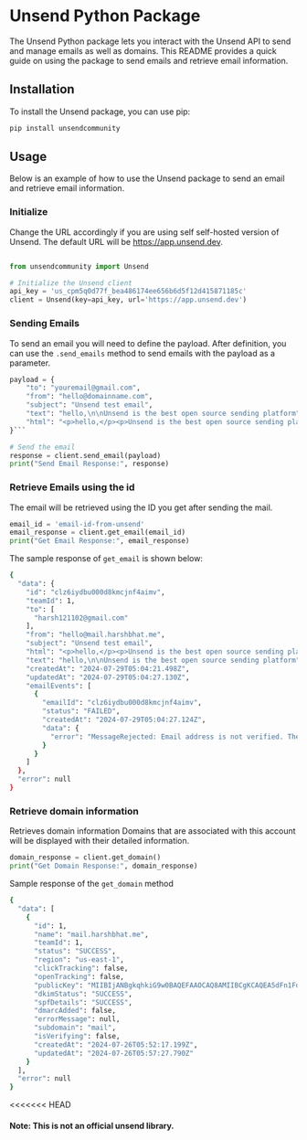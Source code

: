 # Unsend Python Package
The Unsend Python package lets you interact with the Unsend API to send and manage emails as well as domains. This README provides a quick guide on using the package to send emails and retrieve email information.

## Installation
To install the Unsend package, you can use pip:

```bash 
pip install unsendcommunity
```

## Usage
Below is an example of how to use the Unsend package to send an email and retrieve email information.

### Initialize
Change the URL accordingly if you are using self self-hosted version of Unsend. The default URL will be https://app.unsend.dev.
```python

from unsendcommunity import Unsend

# Initialize the Unsend client
api_key = 'us_cpm5q0d77f_bea486174ee656b6d5f12d415871185c'
client = Unsend(key=api_key, url='https://app.unsend.dev')

```

### Sending Emails
To send an email you will need to define the payload. After definition, you can use the ```.send_emails``` method to send emails with the payload as a parameter.

```python
payload = {
    "to": "youremail@gmail.com",
    "from": "hello@domainname.com",
    "subject": "Unsend test email",
    "text": "hello,\n\nUnsend is the best open source sending platform",
    "html": "<p>hello,</p><p>Unsend is the best open source sending platform</p><p>check out <a href='https://unsend.dev'>unsend.dev</a></p>",
}```

# Send the email
response = client.send_email(payload)
print("Send Email Response:", response)
```
### Retrieve Emails using the id 
The email will be retrieved using the ID you get after sending the mail. 
```python
email_id = 'email-id-from-unsend'
email_response = client.get_email(email_id)
print("Get Email Response:", email_response)
```

The sample response of ``get_email`` is shown below:


```bash
{
  "data": {
    "id": "clz6iydbu000d8kmcjnf4aimv",
    "teamId": 1,
    "to": [
      "harsh121102@gmail.com"
    ],
    "from": "hello@mail.harshbhat.me",
    "subject": "Unsend test email",
    "html": "<p>hello,</p><p>Unsend is the best open source sending platform</p><p>check out <a href='https://unsend.dev'>unsend.dev</a></p>",
    "text": "hello,\n\nUnsend is the best open source sending platform",
    "createdAt": "2024-07-29T05:04:21.498Z",
    "updatedAt": "2024-07-29T05:04:27.130Z",
    "emailEvents": [
      {
        "emailId": "clz6iydbu000d8kmcjnf4aimv",
        "status": "FAILED",
        "createdAt": "2024-07-29T05:04:27.124Z",
        "data": {
          "error": "MessageRejected: Email address is not verified. The following identities failed the check in region US-EAST-1: harsh121102@gmail.com"
        }
      }
    ]
  },
  "error": null
}
```

### Retrieve domain information

Retrieves domain information 
Domains that are associated with this account will be displayed with their detailed information. 

```python
domain_response = client.get_domain()
print("Get Domain Response:", domain_response)
```

Sample response of the ``get_domain`` method

```bash
{
  "data": [
    {
      "id": 1,
      "name": "mail.harshbhat.me",
      "teamId": 1,
      "status": "SUCCESS",
      "region": "us-east-1",
      "clickTracking": false,
      "openTracking": false,
      "publicKey": "MIIBIjANBgkqhkiG9w0BAQEFAAOCAQ8AMIIBCgKCAQEA5dFn1FdRfU1243apb5aMtxVSihb0QJdoJopzr3JmKLQSsyrnwKdX7sfQ8v9Az0Xh0GTIyTUGVwHQdxM79gewSn7MyCVzteGBzoQMpuMzDaIoP5lprvxap1D1iosMJYztGdAM4694R+GuU+XSI/0OasDDlYYo7Ua8gYO8LLAHrxQrtvUOgCvbOQYfkz6zQUu9B0Zba+xNp04klHHcB32Ik2Tn6oWFTpvxbTpfFXOq94uB1TxqeBeEGAdMaQu/PpiB8eumKhxHwIA3vJeYfJ3YbLzI+NbnBAlAEMXOmrX59KvVaEKgtTHIQ//yT8gkDtasGvO6uengi8D53MkLO6/ScwIDAQAB",
      "dkimStatus": "SUCCESS",
      "spfDetails": "SUCCESS",
      "dmarcAdded": false,
      "errorMessage": null,
      "subdomain": "mail",
      "isVerifying": false,
      "createdAt": "2024-07-26T05:52:17.199Z",
      "updatedAt": "2024-07-26T05:57:27.790Z"
    }
  ],
  "error": null
}
```
<<<<<<< HEAD
#### Note: This is not an official unsend library.